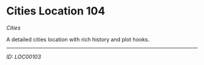 # Cities Location 104

*Cities*

A detailed cities location with rich history and plot hooks.

---
*ID: LOC00103*